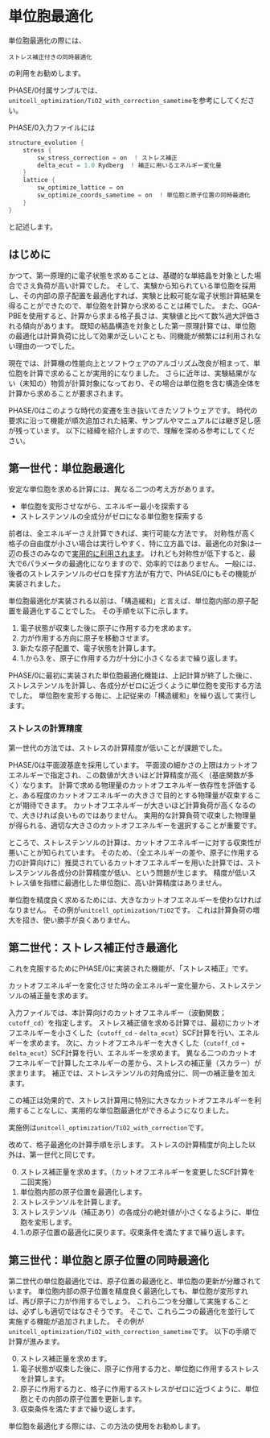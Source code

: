 # 単位胞最適化

単位胞最適化の際には、

    ストレス補正付きの同時最適化

の利用をお勧めします。

PHASE/0付属サンプルでは、`unitcell_optimization/TiO2_with_correction_sametime`を参考にしてください。

PHASE/0入力ファイルには

```C
structure_evolution {
    stress {
        sw_stress_correction = on  ! ストレス補正
        delta_ecut = 1.0 Rydberg  ! 補正に用いるエネルギー変化量
    }
    lattice {
        sw_optimize_lattice = on
        sw_optimize_coords_sametime = on  ! 単位胞と原子位置の同時最適化
    }
}
```

と記述します。

## はじめに

かつて、第一原理的に電子状態を求めることは、基礎的な単結晶を対象とした場合でさえ負荷が高い計算でした。
そして、実験から知られている単位胞を採用し、その内部の原子配置を最適化すれば、実験と比較可能な電子状態計算結果を得ることができたので、単位胞を計算から求めることは稀でした。
また、GGA-PBEを使用すると、計算から求まる格子長さは、実験値と比べて数%過大評価される傾向があります。
既知の結晶構造を対象とした第一原理計算では、単位胞の最適化は計算負荷に比して効果が乏しいことも、同機能が頻繁には利用されない理由の一つでした。

現在では、計算機の性能向上とソフトウェアのアルゴリズム改良が相まって、単位胞を計算で求めることが実用的になりました。
さらに近年は、実験結果がない（未知の）物質が計算対象になっており、その場合は単位胞を含む構造全体を計算から求めることが要求されます。

PHASE/0はこのような時代の変遷を生き抜いてきたソフトウェアです。
時代の要求に沿って機能が順次追加された結果、サンプルやマニュアルには継ぎ足し感が残っています。
以下に経緯を紹介しますので、理解を深める参考にしてください。

## 第一世代：単位胞最適化

安定な単位胞を求める計算には、異なる二つの考え方があります。

- 単位胞を変形させながら、エネルギー最小を探索する
- ストレステンソルの全成分がゼロになる単位胞を探索する

前者は、全エネルギーさえ計算できれば、実行可能な方法です。
対称性が高く格子の自由度が小さい場合は実行しやすく、特に立方晶では、最適化の対象は一辺の長さのみなので[実用的に利用されます](https://github.com/matelier/moku-moku/tree/master/shell_script#%E5%88%A9%E7%94%A8%E4%BE%8B)。
けれども対称性が低下すると、最大で6パラメータの最適化になりますので、効率的ではありません。
一般には、後者のストレステンソルのゼロを探す方法が有力で、PHASE/0にもその機能が実装されました。

単位胞最適化が実装される以前は、「構造緩和」と言えば、単位胞内部の原子配置を最適化することでした。
その手順を以下に示します。

1. 電子状態が収束した後に原子に作用する力を求めます。
1. 力が作用する方向に原子を移動させます。
1. 新たな原子配置で、電子状態を計算します。
1. 1.から3.を、原子に作用する力が十分に小さくなるまで繰り返します。

PHASE/0に最初に実装された単位胞最適化機能は、上記計算が終了した後に、ストレステンソルを計算し、各成分がゼロに近づくように単位胞を変形する方法でした。
単位胞を変形する毎に、上記従来の「構造緩和」を繰り返して実行します。

### ストレスの計算精度

第一世代の方法では、ストレスの計算精度が低いことが課題でした。

PHASE/0は平面波基底を採用しています。
平面波の細かさの上限はカットオフエネルギーで指定され、この数値が大きいほど計算精度が高く（基底関数が多く）なります。
計算で求める物理量のカットオフエネルギー依存性を評価すると、ある程度のカットオフエネルギーの大きさで目的とする物理量が収束することが期待できます。
カットオフエネルギーが大きいほど計算負荷が高くなるので、大きければ良いものではありません。
実用的な計算負荷で収束した物理量が得られる、適切な大きさのカットオフエネルギーを選択することが重要です。

ところで、ストレステンソルの計算は、カットオフエネルギーに対する収束性が悪いことが知られています。
そのため、（全エネルギーの差や、原子に作用する力の計算向けに）推奨されているカットオフエネルギーを用いた計算では、ストレステンソル各成分の計算精度が低い、という問題が生じます。
精度が低いストレス値を指標に最適化した単位胞に、高い計算精度はありません。

単位胞を精度良く求めるためには、大きなカットオフエネルギーを使わなければなりません。
その例が`unitcell_optimization/TiO2`です。
これは計算負荷の増大を招き、使い勝手が良くありません。

## 第二世代：ストレス補正付き最適化

これを克服するためにPHASE/0に実装された機能が、「ストレス補正」です。

カットオフエネルギーを変化させた時の全エネルギー変化量から、ストレステンソルの補正量を求めます。

入力ファイルでは、本計算向けのカットオフエネルギー（波動関数；`cutoff_cd`）を指定します。
ストレス補正値を求める計算では、最初にカットオフエネルギーを小さくした（`cutoff_cd` - `delta_ecut`）SCF計算を行い、エネルギーを求めます。
次に、カットオフエネルギーを大きくした（`cutoff_cd` + `delta_ecut`）SCF計算を行い、エネルギーを求めます。
異なる二つのカットオフエネルギーで計算したエネルギーの差から、ストレスの補正量（スカラー）が求まります。
補正では、ストレステンソルの対角成分に、同一の補正量を加えます。

この補正は効果的で、ストレス計算用に特別に大きなカットオフエネルギーを利用することなしに、実用的な単位胞最適化ができるようになりました。

実施例は`unitcell_optimization/TiO2_with_correction`です。

改めて、格子最適化の計算手順を示します。
ストレスの計算精度が向上した以外は、第一世代と同じです。

0. ストレス補正量を求めます。（カットオフエネルギーを変更したSCF計算を二回実施）
1. 単位胞内部の原子位置を最適化します。
2. ストレステンソルを計算します。
3. ストレステンソル（補正あり）の各成分の絶対値が小さくなるように、単位胞を変形します。
4. 1.の原子位置の最適化に戻ります。収束条件を満たすまで繰り返します。

## 第三世代：単位胞と原子位置の同時最適化

第二世代の単位胞最適化では、原子位置の最適化と、単位胞の更新が分離されています。
単位胞内部の原子位置を精度良く最適化しても、単位胞が変形すれば、再び原子に力が作用するでしょう。
これら二つを分離して実施することは、必ずしも適切ではなさそうです。
そこで、これら二つの最適化を並行して実施する機能が追加されました。
その例が`unitcell_optimization/TiO2_with_correction_sametime`です。
以下の手順で計算が進みます。

0. ストレス補正量を求めます。
1. 電子状態が収束した後に、原子に作用する力と、単位胞に作用するストレスを計算します。
2. 原子に作用する力と、格子に作用するストレスがゼロに近づくように、単位胞とその内部の原子位置を更新します。
3. 収束条件を満たすまで繰り返します。

単位胞を最適化する際には、この方法の使用をお勧めします。
